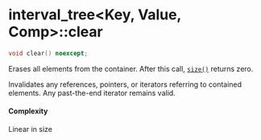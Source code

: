 # interval_tree<Key, Value, Comp>::clear

```cpp
void clear() noexcept;
```

Erases all elements from the container. After this call, [`size()`](size.md) returns zero.

Invalidates any references, pointers, or iterators referring to contained elements. Any past-the-end iterator remains valid.

#### Complexity

Linear in size